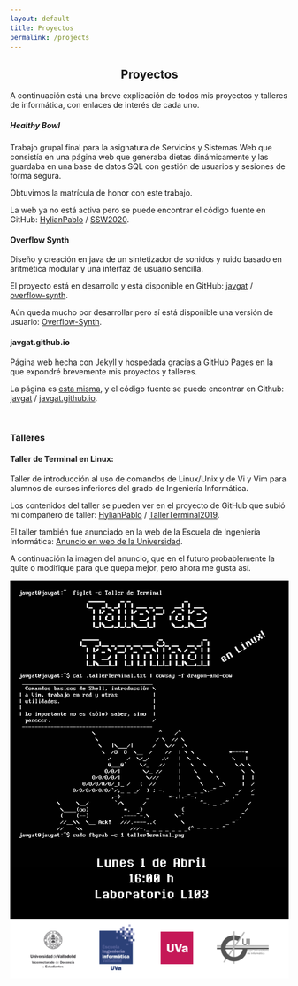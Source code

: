 ```yaml
---
layout: default
title: Proyectos
permalink: /projects
---
```

<h2 align="center">Proyectos</h2>

A continuación está una breve explicación de todos mis proyectos y talleres de informática, con enlaces de interés de cada uno.

<div class="card m-2">
  <div class="card-body">
    <h5 class="card-title">Healthy Bowl</h5>
    <p class="card-text">
Trabajo grupal final para la asignatura de Servicios y Sistemas Web
que consistía en una página web que generaba dietas dinámicamente
y las guardaba en una base de datos SQL con gestión de usuarios y
sesiones de forma segura.

Obtuvimos la matrícula de honor con este trabajo.

La web ya no está activa pero se puede encontrar el código fuente en GitHub:
[HylianPablo][hylp-github-prof] / [SSW2020][repo-SSW2020].
    </p>
  </div>
</div>

#### Overflow Synth

Diseño y creación en java de un sintetizador de sonidos y ruido basado en aritmética modular y una interfaz de usuario sencilla.

El proyecto está en desarrollo y está disponible en GitHub:
[javgat][javgat-github-prof] / [overflow-synth][overflow-synth-repo].

Aún queda mucho por desarrollar pero sí está disponible una versión de usuario:
[Overflow-Synth](/downloads/overflow-synth-latest.jar).

#### javgat.github.io

Página web hecha con Jekyll y hospedada gracias a GitHub Pages en la que
expondré brevemente mis proyectos y talleres.

La página es [esta misma](https://javgat.github.io), y el código fuente
se puede encontrar en Github:
[javgat][javgat-github-prof] / [javgat.github.io][github-web-repo].

<br />

### Talleres

#### Taller de Terminal en Linux:

Taller de introducción al uso de comandos de Linux/Unix y de Vi y Vim para
alumnos de cursos inferiores del grado de Ingeniería Informática.

Los contenidos del taller se pueden ver en el proyecto de GitHub
que subió mi compañero de taller:
[HylianPablo][hylp-github-prof] / [TallerTerminal2019][tall-terminal-repo].

El taller también fue anunciado en la web de la Escuela de Ingeniería
Informática: [Anuncio en web de la Universidad][tall-terminal-inf].

A continuación la imagen del anuncio, que en el futuro probablemente la quite
o modifique para que quepa mejor, pero ahora me gusta así.

<img src="/img/tallerTerminal.png" alt="Imagen de anuncio de taller" width="600"/>


[repo-SSW2020]: https://github.com/HylianPablo/SSW2020
[hylp-github-prof]: https://github.com/HylianPablo
[javgat-github-prof]: https://github.com/javgat
[overflow-synth-repo]: https://github.com/javgat/overflow-synth
[github-web-repo]: https://github.com/javgat/javgat.github.io
[tall-terminal-inf]: https://inf.uva.es/2019/03/28/taller-de-terminal-en-linux/
[tall-terminal-repo]: https://github.com/HylianPablo/TallerTerminal2019
